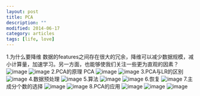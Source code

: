 ```yaml
---
layout: post
title: PCA
description: ""
modified: 2014-06-17
category: articles
tags: [life, love]
---
```

1.为什么要降维
数据的features之间存在很大的冗余，降维可以减少数据规模，减小计算量，加速学习。另一方面，也能够使我们关注一些更为直观的因素？
![image](/assets/post-images/2014-06-17-9508dae6-36b2-4e2d-aa10-dab2f6b6b5c1.png)
![image](/assets/post-images/2014-06-17-fb2de392-7775-4ac2-c9f4-4158e8fe14ae.png)
2.PCA的原理
PCA
![image](/assets/post-images/2014-06-17-8232a53a-ef44-42fc-e205-f7d02ad8db13.png)
![image](/assets/post-images/2014-06-17-ada7273f-5d30-4203-f7ba-7d834b6653f4.png)
3.PCA与LR的区别
![image](/assets/post-images/2014-06-17-ba8c312b-c698-4d43-ef15-59cde00e0cec.png)
4.数据预处理
![image](/assets/post-images/2014-06-17-70f781f1-294f-4599-a04a-53686500f60b.png)
5.算法
![image](/assets/post-images/2014-06-17-9d0cc1a7-345f-4d5d-ead4-d2e03db91c38.png)
![image](/assets/post-images/2014-06-17-b4821e6a-c727-4a10-aab8-1b8139392bb1.png)
6.恢复
![image](/assets/post-images/2014-06-17-adf437c1-1dc1-4011-9207-e53ace68ac69.png)
7.主成分个数的选择
![image](/assets/post-images/2014-06-17-65154bb8-ba38-447e-842b-47a70b6a950c.png)
![image](/assets/post-images/2014-06-17-9e75e2e0-1fee-45c0-a52a-91a568babdff.png)
8.PCA的应用
![image](/assets/post-images/2014-06-17-904639e8-f145-4a0e-95de-ff9b06b2209a.png)
![image](/assets/post-images/2014-06-17-905137ac-553a-473a-ab73-519700becfc3.png)
![image](/assets/post-images/2014-06-17-1e7047e5-56a4-4c51-ca74-a06d5c63e470.png)



